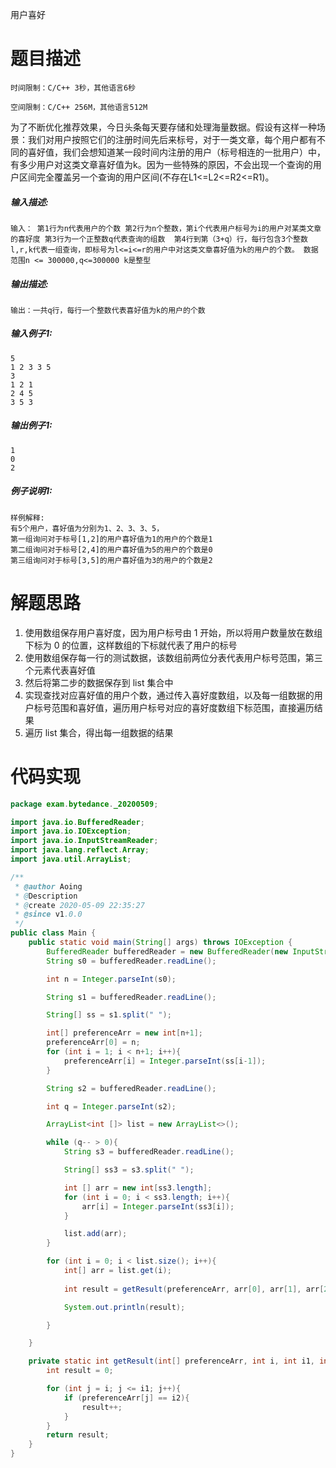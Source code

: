 用户喜好

# 题目描述

```
时间限制：C/C++ 3秒，其他语言6秒

空间限制：C/C++ 256M，其他语言512M

```

为了不断优化推荐效果，今日头条每天要存储和处理海量数据。假设有这样一种场景：我们对用户按照它们的注册时间先后来标号，对于一类文章，每个用户都有不同的喜好值，我们会想知道某一段时间内注册的用户（标号相连的一批用户）中，有多少用户对这类文章喜好值为k。因为一些特殊的原因，不会出现一个查询的用户区间完全覆盖另一个查询的用户区间(不存在L1<=L2<=R2<=R1)。

##### **输入描述:**

```
输入： 第1行为n代表用户的个数 第2行为n个整数，第i个代表用户标号为i的用户对某类文章的喜好度 第3行为一个正整数q代表查询的组数  第4行到第（3+q）行，每行包含3个整数l,r,k代表一组查询，即标号为l<=i<=r的用户中对这类文章喜好值为k的用户的个数。 数据范围n <= 300000,q<=300000 k是整型
```



##### **输出描述:**

```
输出：一共q行，每行一个整数代表喜好值为k的用户的个数
```



##### **输入例子1:**

```
5
1 2 3 3 5
3
1 2 1
2 4 5
3 5 3
```

##### **输出例子1:**

```
1
0
2
```

##### **例子说明1:**

```
样例解释:
有5个用户，喜好值为分别为1、2、3、3、5，
第一组询问对于标号[1,2]的用户喜好值为1的用户的个数是1
第二组询问对于标号[2,4]的用户喜好值为5的用户的个数是0
第三组询问对于标号[3,5]的用户喜好值为3的用户的个数是2
```

# 解题思路

1. 使用数组保存用户喜好度，因为用户标号由 1 开始，所以将用户数量放在数组下标为 0 的位置，这样数组的下标就代表了用户的标号
2. 使用数组保存每一行的测试数据，该数组前两位分表代表用户标号范围，第三个元素代表喜好值
3. 然后将第二步的数据保存到 list 集合中
4. 实现查找对应喜好值的用户个数，通过传入喜好度数组，以及每一组数据的用户标号范围和喜好值，遍历用户标号对应的喜好度数组下标范围，直接遍历结果
5. 遍历 list 集合，得出每一组数据的结果

# 代码实现

```java
package exam.bytedance._20200509;

import java.io.BufferedReader;
import java.io.IOException;
import java.io.InputStreamReader;
import java.lang.reflect.Array;
import java.util.ArrayList;

/**
 * @author Aoing
 * @Description
 * @create 2020-05-09 22:35:27
 * @since v1.0.0
 */
public class Main {
    public static void main(String[] args) throws IOException {
        BufferedReader bufferedReader = new BufferedReader(new InputStreamReader(System.in));
        String s0 = bufferedReader.readLine();

        int n = Integer.parseInt(s0);

        String s1 = bufferedReader.readLine();

        String[] ss = s1.split(" ");

        int[] preferenceArr = new int[n+1];
        preferenceArr[0] = n;
        for (int i = 1; i < n+1; i++){
            preferenceArr[i] = Integer.parseInt(ss[i-1]);
        }

        String s2 = bufferedReader.readLine();

        int q = Integer.parseInt(s2);

        ArrayList<int []> list = new ArrayList<>();

        while (q-- > 0){
            String s3 = bufferedReader.readLine();

            String[] ss3 = s3.split(" ");

            int [] arr = new int[ss3.length];
            for (int i = 0; i < ss3.length; i++){
                arr[i] = Integer.parseInt(ss3[i]);
            }

            list.add(arr);
        }

        for (int i = 0; i < list.size(); i++){
            int[] arr = list.get(i);
           
            int result = getResult(preferenceArr, arr[0], arr[1], arr[2]);

            System.out.println(result);

        }

    }

    private static int getResult(int[] preferenceArr, int i, int i1, int i2) {
        int result = 0;

        for (int j = i; j <= i1; j++){
            if (preferenceArr[j] == i2){
                result++;
            }
        }
        return result;
    }
}

```

